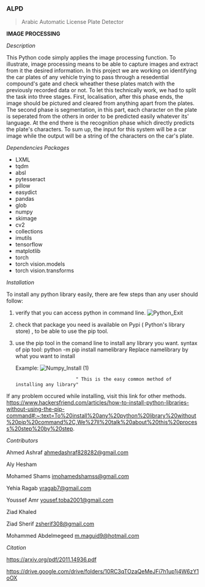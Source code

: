 ### ALPD
> Arabic Automatic License Plate Detector

**IMAGE PROCESSING**

*Description*           

This Python code simply applies the image processing function. To illustrate, image processing means to be able to capture images and extract from it the desired information. In this project we are working on identifying the car plates of any vehicle trying to pass through a resedential compound's gate and check wheather these plates match with the previously recorded data or not. To let this technically work, we had to split the task into three stages. First, localisation, after this phase ends, the image should be pictured and cleared from anything apart from the plates. The second phase is segmentation, in this part, each character on the plate is seperated from the others in order to be predicted easily whatever its' language. At the end there is the recognition phase which directly predicts the plate's characters. To sum up, the input for this system will be a car image while the output will be a string of the characters on the car's plate.

*Dependencies Packages*
- LXML
- tqdm
- absl
- pytesseract
- pillow
- easydict
- pandas
- glob
- numpy
- skimage
- cv2
- collections
- imutils
- tensorflow
- matplotlib
- torch
- torch vision.models
- torch vision.transforms

*Installation*

To install any python library easily, there are few steps than any user should follow:
  1. verify that you can access python in command line.            ![Python_Exit](https://media.github.ibm.com/user/408442/files/99629680-2eca-11ed-9793-75bf0e9cab88)

  2. check that package you need is available on Pypi ( Python's library store) , to be able to use the pip tool.
  3. use the pip tool in the comand line to install any library you want. 
     syntax of pip tool: python -m pip install namelibrary
                         Replace namelibrary by what you want to install
   
     Example:      ![Numpy_Install (1)](https://media.github.ibm.com/user/408442/files/1aba2900-2ecb-11ed-9dc7-74d36522fd50)
     
                               " This is the easy common method of installing any library"
  If any problem occured while installing, visit this link for other methods.
  https://www.hackersfriend.com/articles/how-to-install-python-libraries-without-using-the-pip-command#:~:text=To%20install%20any%20python%20library%20without%20pip%20command%2C,We%27ll%20talk%20about%20this%20process%20step%20by%20step.
  
  *Contributors*
  
  Ahmed Ashraf     ahmedashraf828282@gmail.com
  
  Aly Hesham
  
  Mohamed Shams    imohamedshamss@gmail.com
  
  Yehia Ragab      yragab7@gmail.com
  
  Youssef Amr      yousef.toba2001@gmail.com
  
  Ziad Khaled
  
  Ziad Sherif     zsherif308@gmail.com
  
  Mohammed Abdelmegeed     m.maguid9@hotmail.com

*Citation*

https://arxiv.org/pdf/2011.14936.pdf

https://drive.google.com/drive/folders/10RC3qTOzaQeMeJFi7h1up1j4W6zY1oOX
